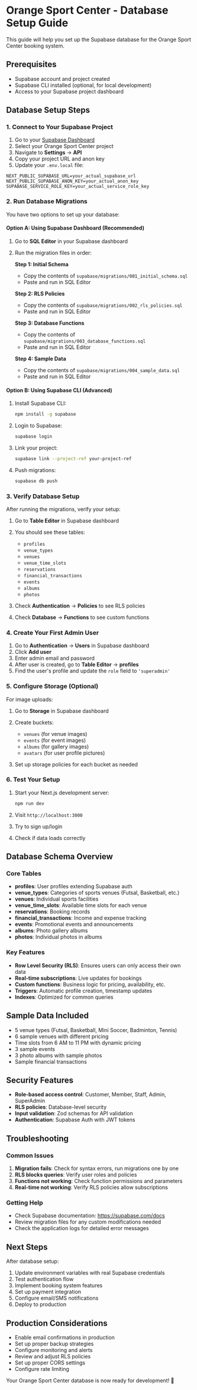 # Orange Sport Center - Database Setup Guide

This guide will help you set up the Supabase database for the Orange Sport Center booking system.

## Prerequisites

- Supabase account and project created
- Supabase CLI installed (optional, for local development)
- Access to your Supabase project dashboard

## Database Setup Steps

### 1. Connect to Your Supabase Project

1. Go to your [Supabase Dashboard](https://app.supabase.com)
2. Select your Orange Sport Center project
3. Navigate to **Settings** → **API**
4. Copy your project URL and anon key
5. Update your `.env.local` file:

```env
NEXT_PUBLIC_SUPABASE_URL=your_actual_supabase_url
NEXT_PUBLIC_SUPABASE_ANON_KEY=your_actual_anon_key
SUPABASE_SERVICE_ROLE_KEY=your_actual_service_role_key
```

### 2. Run Database Migrations

You have two options to set up your database:

#### Option A: Using Supabase Dashboard (Recommended)

1. Go to **SQL Editor** in your Supabase dashboard
2. Run the migration files in order:

   **Step 1: Initial Schema**
   - Copy the contents of `supabase/migrations/001_initial_schema.sql`
   - Paste and run in SQL Editor

   **Step 2: RLS Policies**
   - Copy the contents of `supabase/migrations/002_rls_policies.sql`
   - Paste and run in SQL Editor

   **Step 3: Database Functions**
   - Copy the contents of `supabase/migrations/003_database_functions.sql`
   - Paste and run in SQL Editor

   **Step 4: Sample Data**
   - Copy the contents of `supabase/migrations/004_sample_data.sql`
   - Paste and run in SQL Editor

#### Option B: Using Supabase CLI (Advanced)

1. Install Supabase CLI:
   ```bash
   npm install -g supabase
   ```

2. Login to Supabase:
   ```bash
   supabase login
   ```

3. Link your project:
   ```bash
   supabase link --project-ref your-project-ref
   ```

4. Push migrations:
   ```bash
   supabase db push
   ```

### 3. Verify Database Setup

After running the migrations, verify your setup:

1. Go to **Table Editor** in Supabase dashboard
2. You should see these tables:
   - `profiles`
   - `venue_types`
   - `venues`
   - `venue_time_slots`
   - `reservations`
   - `financial_transactions`
   - `events`
   - `albums`
   - `photos`

3. Check **Authentication** → **Policies** to see RLS policies
4. Check **Database** → **Functions** to see custom functions

### 4. Create Your First Admin User

1. Go to **Authentication** → **Users** in Supabase dashboard
2. Click **Add user**
3. Enter admin email and password
4. After user is created, go to **Table Editor** → **profiles**
5. Find the user's profile and update the `role` field to `'superadmin'`

### 5. Configure Storage (Optional)

For image uploads:

1. Go to **Storage** in Supabase dashboard
2. Create buckets:
   - `venues` (for venue images)
   - `events` (for event images)
   - `albums` (for gallery images)
   - `avatars` (for user profile pictures)

3. Set up storage policies for each bucket as needed

### 6. Test Your Setup

1. Start your Next.js development server:
   ```bash
   npm run dev
   ```

2. Visit `http://localhost:3000`
3. Try to sign up/login
4. Check if data loads correctly

## Database Schema Overview

### Core Tables

- **profiles**: User profiles extending Supabase auth
- **venue_types**: Categories of sports venues (Futsal, Basketball, etc.)
- **venues**: Individual sports facilities
- **venue_time_slots**: Available time slots for each venue
- **reservations**: Booking records
- **financial_transactions**: Income and expense tracking
- **events**: Promotional events and announcements
- **albums**: Photo gallery albums
- **photos**: Individual photos in albums

### Key Features

- **Row Level Security (RLS)**: Ensures users can only access their own data
- **Real-time subscriptions**: Live updates for bookings
- **Custom functions**: Business logic for pricing, availability, etc.
- **Triggers**: Automatic profile creation, timestamp updates
- **Indexes**: Optimized for common queries

## Sample Data Included

- 5 venue types (Futsal, Basketball, Mini Soccer, Badminton, Tennis)
- 6 sample venues with different pricing
- Time slots from 6 AM to 11 PM with dynamic pricing
- 3 sample events
- 3 photo albums with sample photos
- Sample financial transactions

## Security Features

- **Role-based access control**: Customer, Member, Staff, Admin, SuperAdmin
- **RLS policies**: Database-level security
- **Input validation**: Zod schemas for API validation
- **Authentication**: Supabase Auth with JWT tokens

## Troubleshooting

### Common Issues

1. **Migration fails**: Check for syntax errors, run migrations one by one
2. **RLS blocks queries**: Verify user roles and policies
3. **Functions not working**: Check function permissions and parameters
4. **Real-time not working**: Verify RLS policies allow subscriptions

### Getting Help

- Check Supabase documentation: https://supabase.com/docs
- Review migration files for any custom modifications needed
- Check the application logs for detailed error messages

## Next Steps

After database setup:

1. Update environment variables with real Supabase credentials
2. Test authentication flow
3. Implement booking system features
4. Set up payment integration
5. Configure email/SMS notifications
6. Deploy to production

## Production Considerations

- Enable email confirmations in production
- Set up proper backup strategies
- Configure monitoring and alerts
- Review and adjust RLS policies
- Set up proper CORS settings
- Configure rate limiting

Your Orange Sport Center database is now ready for development! 🎉